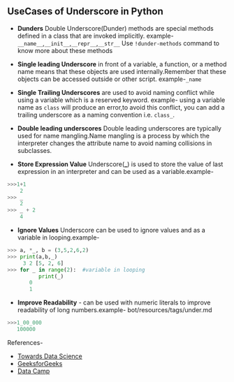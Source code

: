 ## UseCases of Underscore in Python

- **Dunders** Double Underscore(Dunder) methods are special methods defined in a class that are invoked implicitly. example- `__name__`,`__init__`,`__repr__`,`__str__`
Use `!dunder-methods` command to know more about these methods

- **Single leading Underscore**  in front of a variable, a function, or a method name means that these objects are used internally.Remember that these objects can be accessed outside or other script. example-`_name`

- **Single Trailing Underscores** are used to avoid naming conflict while using a variable which is a reserved keyword.
example- using a variable name as `class` will produce an error,to avoid this conflict, you can add a trailing underscore as a naming convention i.e. `class_`.

-  **Double leading underscores** Double leading underscores are typically used for name mangling.Name mangling is a process by which the interpreter changes the attribute name to avoid naming collisions in subclasses.

- **Store Expression Value** Underscore(**_**) is used to store the value of last expression in an interpreter and can be used as a variable.example-

```python
>>>1+1
    2
>>> _
    2
>>> _ + 2
    4
```

- **Ignore Values** Underscore can be used to ignore values and as a variable in
looping.example-

```python
>>> a, *_, b = (3,5,2,6,2)
>>> print(a,b,_)
     3 2 [5, 2, 6]
>>> for _ in range(2):  #variable in looping
          print(_)
       0
       1
```

-  **Improve Readability** - can be used with numeric literals to improve readability of long numbers.example-
 bot/resources/tags/under.md
 ```python
>>>1_00_000
    100000
```

References-
- [Towards Data Science](https://towardsdatascience.com/whats-the-meaning-of-single-and-double-underscores-in-python-3d27d57d6bd1)
- [GeeksforGeeks](https://www.geeksforgeeks.org/underscore-_-python/)
- [Data Camp](https://www.datacamp.com/tutorial/role-underscore-python)
